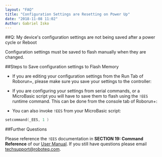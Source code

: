 ```yaml
---
layout: "FAQ"
title: "Configuration Settings are Resetting on Power Up"
date: "2018-11-08 11:02"
Author: Gabriel Isko
---
```


##Q: My device's configuration settings are not being saved after a power cycle or Reboot

Configuration settings must be saved to flash manually when they are changed.

##Steps to Save configuration settings to Flash Memory

* If you are editing your configuration settings from the Run Tab of Roborun+, please make sure you save your settings to the controller:

* If you are configuring your settings from serial commands, or a MicroBasic script you will have to save them to flash using the `!EES` runtime command.  This can be done from the console tab of Roborun+:

* You can also invoke `!EES` from your MicroBasic script:

```c
setcommand(_EES, 1 )
```

##Further Questions

Please reference the `!EES` documentation in **SECTION 19: Command Reference** of our [User Manual]. If you still have questions please email [techsupport@roboteq.com](mailto:techsupport@roboteq.com).


<!--START FAQ Footer -->

<!-- Reference Links -->

[User Manual]:https://www.roboteq.com/index.php/docman/motor-controllers-documents-and-files/documentation/user-manual/272-roboteq-controllers-user-manual-v17/file
[MicroBasic]:https://www.roboteq.com/index.php/technology-menu/microbasic-technology
[C API]:https://www.roboteq.com/index.php/docman/motor-controllers-documents-and-files/nxtgen-downloads-1/application-programming-interface/348-roboteq-linux-winapi-manual/file
[Files Download]:https://www.roboteq.com/index.php/support/downloads



<!-- END FAQ Footer -->
